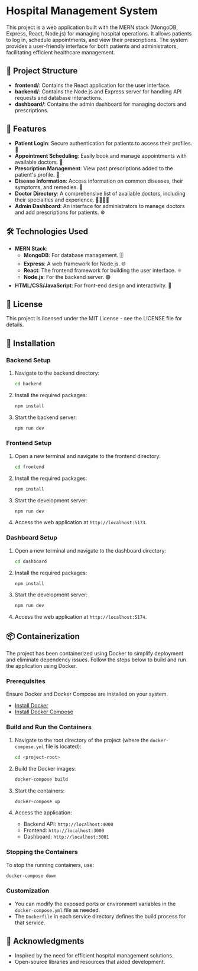 # Hospital Management System

This project is a web application built with the MERN stack (MongoDB, Express, React, Node.js) for managing hospital operations. It allows patients to log in, schedule appointments, and view their prescriptions. The system provides a user-friendly interface for both patients and administrators, facilitating efficient healthcare management.

## 📁 Project Structure

- **frontend/**: Contains the React application for the user interface.
- **backend/**: Contains the Node.js and Express server for handling API requests and database interactions.
- **dashboard/**: Contains the admin dashboard for managing doctors and prescriptions.

## 🚀 Features

- **Patient Login**: Secure authentication for patients to access their profiles. 🔑
- **Appointment Scheduling**: Easily book and manage appointments with available doctors. 📅
- **Prescription Management**: View past prescriptions added to the patient's profile. 💊
- **Disease Information**: Access information on common diseases, their symptoms, and remedies. 📖
- **Doctor Directory**: A comprehensive list of available doctors, including their specialties and experience. 👨‍⚕️👩‍⚕️
- **Admin Dashboard**: An interface for administrators to manage doctors and add prescriptions for patients. ⚙️

## 🛠️ Technologies Used

- **MERN Stack**: 
  - **MongoDB**: For database management. 🗄️
  - **Express**: A web framework for Node.js. 🌐
  - **React**: The frontend framework for building the user interface. ⚛️
  - **Node.js**: For the backend server. 🟢
- **HTML/CSS/JavaScript**: For front-end design and interactivity. 🎨

## 📜 License

This project is licensed under the MIT License - see the LICENSE file for details.

## 📌 Installation

### Backend Setup

1. Navigate to the backend directory:
   ```bash
   cd backend
   ```
2. Install the required packages:
   ```bash
   npm install
   ```
3. Start the backend server:
   ```bash
   npm run dev
   ```

### Frontend Setup

1. Open a new terminal and navigate to the frontend directory:
   ```bash
   cd frontend
   ```
2. Install the required packages:
   ```bash
   npm install
   ```
3. Start the development server:
   ```bash
   npm run dev
   ```
4. Access the web application at `http://localhost:5173`.

### Dashboard Setup

1. Open a new terminal and navigate to the dashboard directory:
   ```bash
   cd dashboard
   ```
2. Install the required packages:
   ```bash
   npm install
   ```
3. Start the development server:
   ```bash
   npm run dev
   ```
4. Access the web application at `http://localhost:5174`.

## 📦 Containerization

The project has been containerized using Docker to simplify deployment and eliminate dependency issues. Follow the steps below to build and run the application using Docker.

### Prerequisites
Ensure Docker and Docker Compose are installed on your system.  
- [Install Docker](https://docs.docker.com/get-docker/)
- [Install Docker Compose](https://docs.docker.com/compose/install/)

### Build and Run the Containers

1. Navigate to the root directory of the project (where the `docker-compose.yml` file is located):
   ```bash
   cd <project-root>
   ```

2. Build the Docker images:
   ```bash
   docker-compose build
   ```

3. Start the containers:
   ```bash
   docker-compose up
   ```

4. Access the application:
   - Backend API: `http://localhost:4000`
   - Frontend: `http://localhost:3000`
   - Dashboard: `http://localhost:3001`

### Stopping the Containers
To stop the running containers, use:
```bash
docker-compose down
```

### Customization
- You can modify the exposed ports or environment variables in the `docker-compose.yml` file as needed.
- The `Dockerfile` in each service directory defines the build process for that service.
## 🌟 Acknowledgments

- Inspired by the need for efficient hospital management solutions.
- Open-source libraries and resources that aided development.

